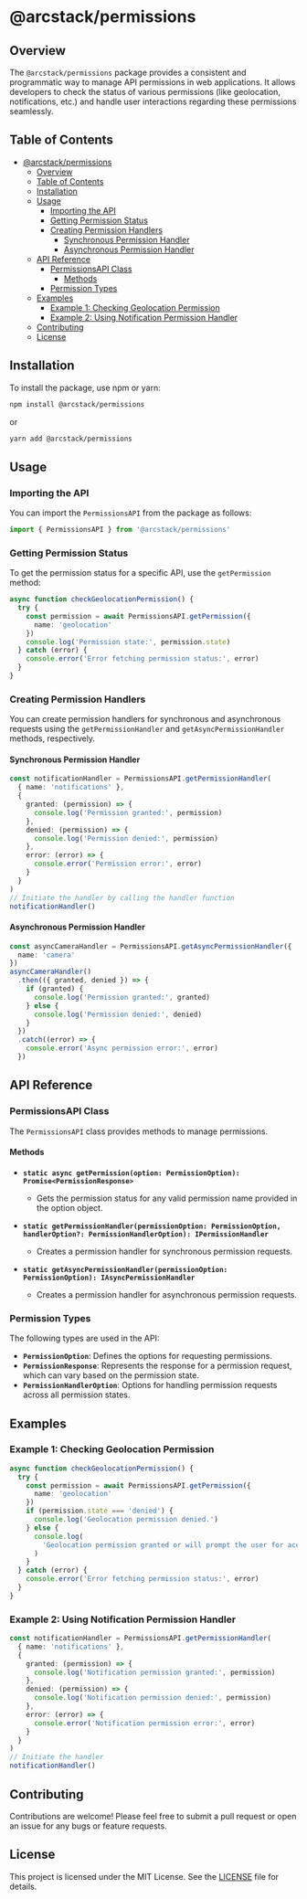 # @arcstack/permissions

## Overview

The `@arcstack/permissions` package provides a consistent and programmatic way to manage API permissions in web applications. It allows developers to check the status of various permissions (like geolocation, notifications, etc.) and handle user interactions regarding these permissions seamlessly.

## Table of Contents

- [@arcstack/permissions](#arcstackpermissions)
  - [Overview](#overview)
  - [Table of Contents](#table-of-contents)
  - [Installation](#installation)
  - [Usage](#usage)
    - [Importing the API](#importing-the-api)
    - [Getting Permission Status](#getting-permission-status)
    - [Creating Permission Handlers](#creating-permission-handlers)
      - [Synchronous Permission Handler](#synchronous-permission-handler)
      - [Asynchronous Permission Handler](#asynchronous-permission-handler)
  - [API Reference](#api-reference)
    - [PermissionsAPI Class](#permissionsapi-class)
      - [Methods](#methods)
    - [Permission Types](#permission-types)
  - [Examples](#examples)
    - [Example 1: Checking Geolocation Permission](#example-1-checking-geolocation-permission)
    - [Example 2: Using Notification Permission Handler](#example-2-using-notification-permission-handler)
  - [Contributing](#contributing)
  - [License](#license)

## Installation

To install the package, use npm or yarn:

```bash
npm install @arcstack/permissions
```

or

```bash
yarn add @arcstack/permissions
```

## Usage

### Importing the API

You can import the `PermissionsAPI` from the package as follows:

```typescript
import { PermissionsAPI } from '@arcstack/permissions'
```

### Getting Permission Status

To get the permission status for a specific API, use the `getPermission` method:

```typescript
async function checkGeolocationPermission() {
  try {
    const permission = await PermissionsAPI.getPermission({
      name: 'geolocation'
    })
    console.log('Permission state:', permission.state)
  } catch (error) {
    console.error('Error fetching permission status:', error)
  }
}
```

### Creating Permission Handlers

You can create permission handlers for synchronous and asynchronous requests using the `getPermissionHandler` and `getAsyncPermissionHandler` methods, respectively.

#### Synchronous Permission Handler

```typescript
const notificationHandler = PermissionsAPI.getPermissionHandler(
  { name: 'notifications' },
  {
    granted: (permission) => {
      console.log('Permission granted:', permission)
    },
    denied: (permission) => {
      console.log('Permission denied:', permission)
    },
    error: (error) => {
      console.error('Permission error:', error)
    }
  }
)
// Initiate the handler by calling the handler function
notificationHandler()
```

#### Asynchronous Permission Handler

```typescript
const asyncCameraHandler = PermissionsAPI.getAsyncPermissionHandler({
  name: 'camera'
})
asyncCameraHandler()
  .then(({ granted, denied }) => {
    if (granted) {
      console.log('Permission granted:', granted)
    } else {
      console.log('Permission denied:', denied)
    }
  })
  .catch((error) => {
    console.error('Async permission error:', error)
  })
```

## API Reference

### PermissionsAPI Class

The `PermissionsAPI` class provides methods to manage permissions.

#### Methods

- **`static async getPermission(option: PermissionOption): Promise<PermissionResponse>`**

  - Gets the permission status for any valid permission name provided in the option object.

- **`static getPermissionHandler(permissionOption: PermissionOption, handlerOption?: PermissionHandlerOption): IPermissionHandler`**

  - Creates a permission handler for synchronous permission requests.

- **`static getAsyncPermissionHandler(permissionOption: PermissionOption): IAsyncPermissionHandler`**
  - Creates a permission handler for asynchronous permission requests.

### Permission Types

The following types are used in the API:

- **`PermissionOption`**: Defines the options for requesting permissions.
- **`PermissionResponse`**: Represents the response for a permission request, which can vary based on the permission state.
- **`PermissionHandlerOption`**: Options for handling permission requests across all permission states.

## Examples

### Example 1: Checking Geolocation Permission

```typescript
async function checkGeolocationPermission() {
  try {
    const permission = await PermissionsAPI.getPermission({
      name: 'geolocation'
    })
    if (permission.state === 'denied') {
      console.log('Geolocation permission denied.')
    } else {
      console.log(
        'Geolocation permission granted or will prompt the user for access.'
      )
    }
  } catch (error) {
    console.error('Error fetching permission status:', error)
  }
}
```

### Example 2: Using Notification Permission Handler

```typescript
const notificationHandler = PermissionsAPI.getPermissionHandler(
  { name: 'notifications' },
  {
    granted: (permission) => {
      console.log('Notification permission granted:', permission)
    },
    denied: (permission) => {
      console.log('Notification permission denied:', permission)
    },
    error: (error) => {
      console.error('Notification permission error:', error)
    }
  }
)
// Initiate the handler
notificationHandler()
```

## Contributing

Contributions are welcome! Please feel free to submit a pull request or open an issue for any bugs or feature requests.

## License

This project is licensed under the MIT License. See the [LICENSE](../../LICENSE) file for details.

